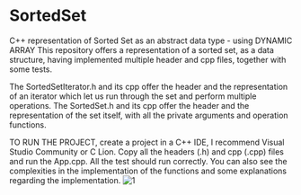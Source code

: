 # SortedSet
C++ representation of Sorted Set as an abstract data type - using DYNAMIC ARRAY 
This repository offers a representation of a sorted set, as a data structure, having implemented multiple header and cpp files, together with some tests.

The SortedSetIterator.h and its cpp offer the header and the representation of an iterator which let us run through the set and perform multiple operations.
The SortedSet.h and its cpp offer the header and the representation of the set itself, with all the private arguments and operation functions.

TO RUN THE PROJECT, create a project in a C++ IDE, I recommend Visual Studio Community or C Lion. Copy all the headers (.h) and cpp (.cpp) files and run the App.cpp. All the test should run correctly.
You can also see the complexities in the implementation of the functions and some explanations regarding the implementation.
![1](https://github.com/user-attachments/assets/1c3a3cb1-1d39-46a6-9d0c-5d639c19f6e6)
